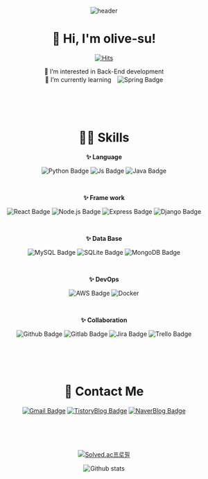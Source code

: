 <div align="center">
  
![header](https://capsule-render.vercel.app/api?type=waving&color=auto&height=300&section=header&text=olive-su&fontSize=90&animation=fadeIn&fontAlignY=38&desc=I'm%20always%20eager%20to%20learn%20new%20skills😉&descAlignY=51&descAlign=62)


# 👋 Hi, I'm olive-su!

[![Hits](https://hits.seeyoufarm.com/api/count/incr/badge.svg?url=https%3A%2F%2Fgithub.com%2Folive-su&count_bg=%23BAB87B&title_bg=%23566000&icon=github.svg&icon_color=%23E7E7E7&title=olive-su&edge_flat=true)](https://github.com/olive-su)
<br/>
  
👀 I’m interested in Back-End development
<br/>
🌱 I’m currently learning　![Spring Badge](https://img.shields.io/badge/Spring-6DB33F?style=flat&logo=Spring&logoColor=white)
 
<br/>
<br/>
 　
 
# 👩‍💻 Skills

**✨ Language**

![Python Badge](https://img.shields.io/badge/Python-3776AB?style=flat&logo=Python&logoColor=white) 
![Js Badge](https://img.shields.io/badge/JavaScript-F7DF1E?style=flat&logo=JavaScript&logoColor=white) 
![Java Badge](https://img.shields.io/badge/Java-007396?style=flat&logo=Java8&logoColor=white)

<br/>
  
**✨ Frame work**

![React Badge](https://img.shields.io/badge/React-61DAFB?style=flat&logo=React&logoColor=white) 
![Node.js Badge](https://img.shields.io/badge/Node.js-339933?style=flat&logo=Node.js&logoColor=white) 
![Express Badge](https://img.shields.io/badge/Express-000000?style=flat&logo=Express&logoColor=white) 
![Django Badge](https://img.shields.io/badge/Django-092E20?style=flat&logo=Django&logoColor=white)
  
<br/>
  
**✨ Data Base**

![MySQL Badge](https://img.shields.io/badge/MySQL-4479A1?style=flat&logo=MySQL&logoColor=white) 
![SQLite Badge](https://img.shields.io/badge/SQLite-003B57?style=flat&logo=SQLite&logoColor=white)
![MongoDB Badge](https://img.shields.io/badge/MongoDB-47A248?style=flat&logo=MongoDB&logoColor=white) 
  
<br/>
  
**✨ DevOps**

![AWS Badge](https://img.shields.io/badge/Amazon_AWS-232F3E?style=flat&logo=amazonaws&logoColor=white)
![Docker](https://img.shields.io/badge/Docker-2496ED?style=flat&logo=Docker&logoColor=white)

<br/>
  
**✨ Collaboration**

![Github Badge](https://img.shields.io/badge/Github-181717?style=flat&logo=Github&logoColor=white)
![Gitlab Badge](https://img.shields.io/badge/Gitlab-181717?style=flat&logo=Gitlab&logoColor=white)
![Jira Badge](https://img.shields.io/badge/Jira-0052CC?style=flat&logo=Jira&logoColor=white)
![Trello Badge](https://img.shields.io/badge/Trello-0052CC?style=flat&logo=Trello&logoColor=white)
 
<br/>
<br/>
 　
 
# 💬 Contact Me

[![Gmail Badge](https://img.shields.io/badge/Gmail-EA4335?style=for-the-badge&link=mailto:dev.olivesu@gmail.com)](mailto:dev.olivesu@gmail.com) [![TistoryBlog Badge](https://img.shields.io/badge/Tech-Blog-00A98F?style=for-the-badge&link=https://olive-su.tistory.com/)](https://olive-su.tistory.com/) [![NaverBlog Badge](https://img.shields.io/badge/Daily-Blog-03C75A?style=for-the-badge&link=https://blog.naver.com/1466su)](https://blog.naver.com/1466su) 
 
<br/>
<br/>
 　
 
[![Solved.ac프로필](http://mazassumnida.wtf/api/v2/generate_badge?boj=olive_su)](https://solved.ac/profile/olive_su)  

<div/>
  
![Github stats](https://github-readme-stats.vercel.app/api?username=olive-su&show_icons=true&theme=gruvbox)

</div>

